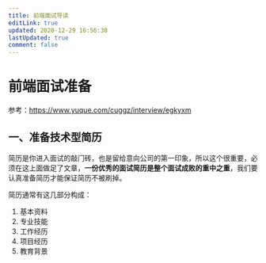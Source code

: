 ```yaml
---
title: 前端面试导读
editLink: true
updated: 2020-12-29 16:56:30
lastUpdated: true
comment: false
---
```

<post-meta></post-meta>
# 前端面试准备
参考：https://www.yuque.com/cuggz/interview/egkyxm
## 一、准备技术型简历
简历是你进⼊⾯试的敲⻔砖，也是留给意向公司的第⼀印象，所以这个很重要，必须在这上⾯做⾜了⽂章，**⼀份优秀的⾯试简历是整个⾯试成败的重中之重**，我们要认真准备简历才能保证简历不被刷掉。 

简历通常有这⼏部分构成：
1. 基本资料 
2. 专业技能 
3. ⼯作经历 
4. 项⽬经历 
5. 教育背景 